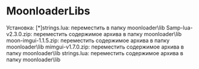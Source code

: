 # MoonloaderLibs
Установка:
[*]strings.lua: переместить в папку moonloader\lib
Samp-lua-v2.3.0.zip: переместить содержимое архива в папку moonloader\lib
moon-imgui-1.1.5.zip: переместить содержимое архива в папку moonloader\lib
mimgui-v1.7.0.zip: переместить содержимое архива в папку moonloader\lib
strings.lua: переместить содержимое архива в папку moonloader\lib
